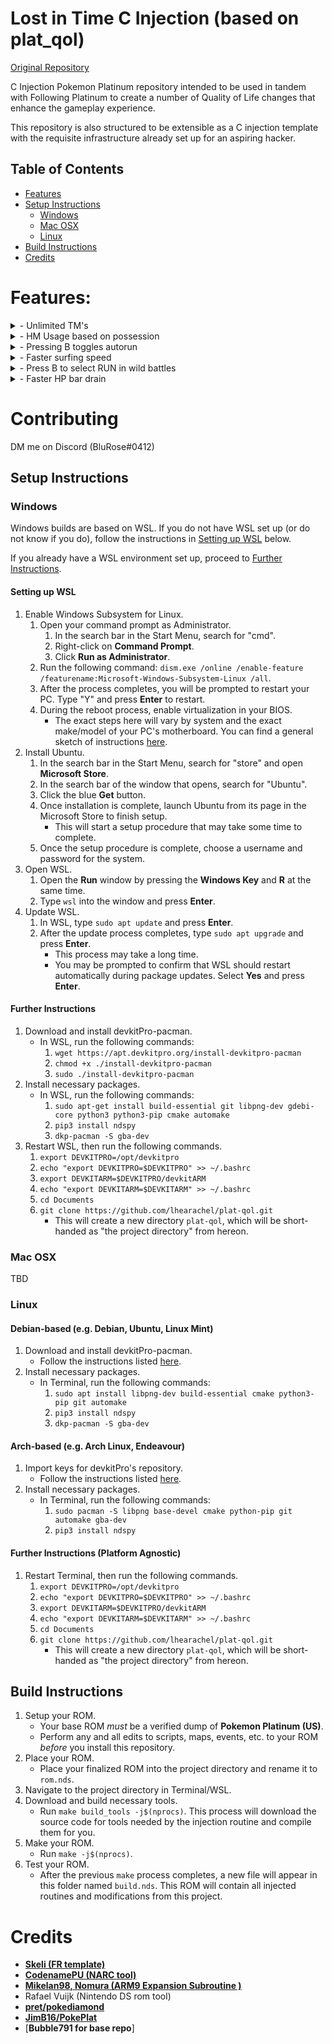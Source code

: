 # Lost in Time C Injection (based on plat_qol)
[Original Repository](hhttps://github.com/BluRosie/plat_qol)

C Injection Pokemon Platinum repository intended to be used in tandem with Following Platinum to create a number of Quality of Life changes that enhance the gameplay experience.

This repository is also structured to be extensible as a C injection template with the requisite infrastructure already set up for an aspiring hacker.

## Table of Contents

- [Features](#features)
- [Setup Instructions](#setup-instructions)
    - [Windows](#windows)
    - [Mac OSX](#mac-osx)
    - [Linux](#linux)
- [Build Instructions](#build-instructions)
- [Credits](#credits)

# Features:
<details>
<summary>- Unlimited TM's</summary>
<br>

![](screenshots/infinite_tms0.png)
</details>

<details>
<summary>- HM Usage based on possession</summary>
<br>

![](screenshots/usable_hm0.png) ![](screenshots/usable_hm1.png) 

![](screenshots/usable_hm3.png) ![](screenshots/usable_hm2.png)

![](screenshots/hms_usable.gif)

</details>

<details>
<summary>- Pressing B toggles autorun</summary>
<br>

![](screenshots/autorun.gif)

</details>

<details>
<summary>- Faster surfing speed</summary>
<br>

![](screenshots/surf_speed.gif)

</details>

<details>
<summary>- Press B to select RUN in wild battles</summary>
<br>

![](screenshots/run_from_battle.gif)

</details>

<details>
<summary>- Faster HP bar drain</summary>
<br>

![](screenshots/hp_drain.gif)

</details>


# Contributing
DM me on Discord (BluRose#0412)

## Setup Instructions

### Windows

Windows builds are based on WSL. If you do not have WSL set up (or do not know if you do), follow the instructions in [Setting up WSL](#setting-up-wsl) below.

If you already have a WSL environment set up, proceed to [Further Instructions](#further-instructions).

#### Setting up WSL

1. Enable Windows Subsystem for Linux.
    1. Open your command prompt as Administrator.
        1. In the search bar in the Start Menu, search for "cmd".
        2. Right-click on **Command Prompt**.
        3. Click **Run as Administrator**.
    2. Run the following command: `dism.exe /online /enable-feature /featurename:Microsoft-Windows-Subsystem-Linux /all`.
    3. After the process completes, you will be prompted to restart your PC. Type "Y" and press **Enter** to restart.
    4. During the reboot process, enable virtualization in your BIOS.
        - The exact steps here will vary by system and the exact make/model of your PC's motherboard. You can find a general sketch of instructions [here](https://bce.berkeley.edu/enabling-virtualization-in-your-pc-bios.html).
2. Install Ubuntu.
    1. In the search bar in the Start Menu, search for "store" and open **Microsoft Store**.
    2. In the search bar of the window that opens, search for "Ubuntu".
    3. Click the blue **Get** button.
    4. Once installation is complete, launch Ubuntu from its page in the Microsoft Store to finish setup.
        - This will start a setup procedure that may take some time to complete.
    5. Once the setup procedure is complete, choose a username and password for the system.
3. Open WSL.
    1. Open the **Run** window by pressing the **Windows Key** and **R** at the same time.
    2. Type `wsl` into the window and press **Enter**.
4. Update WSL.
    1. In WSL, type `sudo apt update` and press **Enter**.
    2. After the update process completes, type `sudo apt upgrade` and press **Enter**.
        - This process may take a long time.
        - You may be prompted to confirm that WSL should restart automatically during package updates. Select **Yes** and press **Enter**.

#### Further Instructions

1. Download and install devkitPro-pacman.
    - In WSL, run the following commands:
        1. `wget https://apt.devkitpro.org/install-devkitpro-pacman`
        2. `chmod +x ./install-devkitpro-pacman`
        3. `sudo ./install-devkitpro-pacman`
2. Install necessary packages.
    - In WSL, run the following commands:
        1. `sudo apt-get install build-essential git libpng-dev gdebi-core python3 python3-pip cmake automake`
        2. `pip3 install ndspy`
        3. `dkp-pacman -S gba-dev`
3. Restart WSL, then run the following commands.
    1. `export DEVKITPRO=/opt/devkitpro`
    2. `echo "export DEVKITPRO=$DEVKITPRO" >> ~/.bashrc`
    3. `export DEVKITARM=$DEVKITPRO/devkitARM`
    4. `echo "export DEVKITARM=$DEVKITARM" >> ~/.bashrc`
    5. `cd Documents`
    6. `git clone https://github.com/lhearachel/plat-qol.git`
        - This will create a new directory `plat-qol`, which will be short-handed as "the project directory" from hereon.

### Mac OSX

TBD

### Linux

#### Debian-based (e.g. Debian, Ubuntu, Linux Mint)

1. Download and install devkitPro-pacman.
    - Follow the instructions listed [here](https://github.com/devkitPro/pacman/releases).
1. Install necessary packages.
    - In Terminal, run the following commands:
        1. `sudo apt install libpng-dev build-essential cmake python3-pip git automake`
        2. `pip3 install ndspy`
        3. `dkp-pacman -S gba-dev`

#### Arch-based (e.g. Arch Linux, Endeavour)

1. Import keys for devkitPro's repository.
    - Follow the instructions listed [here](https://devkitpro.org/wiki/devkitPro_pacman#Customising_Existing_Pacman_Install).
1. Install necessary packages.
    - In Terminal, run the following commands:
        1. `sudo pacman -S libpng base-devel cmake python-pip git automake gba-dev`
        2. `pip3 install ndspy`

#### Further Instructions (Platform Agnostic)

1. Restart Terminal, then run the following commands.
    1. `export DEVKITPRO=/opt/devkitpro`
    2. `echo "export DEVKITPRO=$DEVKITPRO" >> ~/.bashrc`
    3. `export DEVKITARM=$DEVKITPRO/devkitARM`
    4. `echo "export DEVKITARM=$DEVKITARM" >> ~/.bashrc`
    5. `cd Documents`
    6. `git clone https://github.com/lhearachel/plat-qol.git`
        - This will create a new directory `plat-qol`, which will be short-handed as "the project directory" from hereon.

## Build Instructions

1. Setup your ROM.
    - Your base ROM *must* be a verified dump of **Pokemon Platinum (US)**.
    - Perform any and all edits to scripts, maps, events, etc. to your ROM *before* you install this repository.
2. Place your ROM.
    - Place your finalized ROM into the project directory and rename it to `rom.nds`.
3. Navigate to the project directory in Terminal/WSL.
4. Download and build necessary tools.
    - Run `make build_tools -j$(nprocs)`. This process will download the source code for tools needed by the injection routine and compile them for you.
5. Make your ROM.
    - Run `make -j$(nprocs)`.
6. Test your ROM.
    - After the previous `make` process completes, a new file will appear in this folder named `build.nds`. This ROM will contain all injected routines and modifications from this project.


# Credits
* [**Skeli (FR template)**][CFRU]
* [**CodenamePU (NARC tool)**][G5T]
* [**Mikelan98, Nomura (ARM9 Expansion Subroutine )**][ARM9]
* Rafael Vuijk (Nintendo DS rom tool)
* [**pret/pokediamond**][pret]
* [**JimB16/PokePlat**][pokeplat]
* [**Bubble791 for base repo**]

[CFRU]: https://github.com/Skeli789/Complete-Fire-Red-Upgrade
[G5T]: https://github.com/CodenamePU/Gen5Tools
[ARM9]: https://pokehacking.com/tutorials/ramexpansion/
[pret]: https://github.com/pret/pokediamond
[pokeplat]: https://github.com/JimB16/PokePlat

